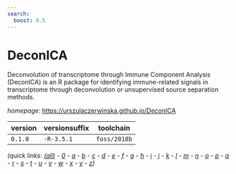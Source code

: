 ```yaml
---
search:
  boost: 0.5
---
```

# DeconICA

Deconvolution of transcriptome through Immune Component Analysis (DeconICA) is an R package for identifying immune-related signals in transcriptome through deconvolution or unsupervised source separation methods.

*homepage*: <https://urszulaczerwinska.github.io/DeconICA>

version | versionsuffix | toolchain
--------|---------------|----------
``0.1.0`` | ``-R-3.5.1`` | ``foss/2018b``


*(quick links: [(all)](../index.md) - [0](../0/index.md) - [a](../a/index.md) - [b](../b/index.md) - [c](../c/index.md) - [d](../d/index.md) - [e](../e/index.md) - [f](../f/index.md) - [g](../g/index.md) - [h](../h/index.md) - [i](../i/index.md) - [j](../j/index.md) - [k](../k/index.md) - [l](../l/index.md) - [m](../m/index.md) - [n](../n/index.md) - [o](../o/index.md) - [p](../p/index.md) - [q](../q/index.md) - [r](../r/index.md) - [s](../s/index.md) - [t](../t/index.md) - [u](../u/index.md) - [v](../v/index.md) - [w](../w/index.md) - [x](../x/index.md) - [y](../y/index.md) - [z](../z/index.md))*

